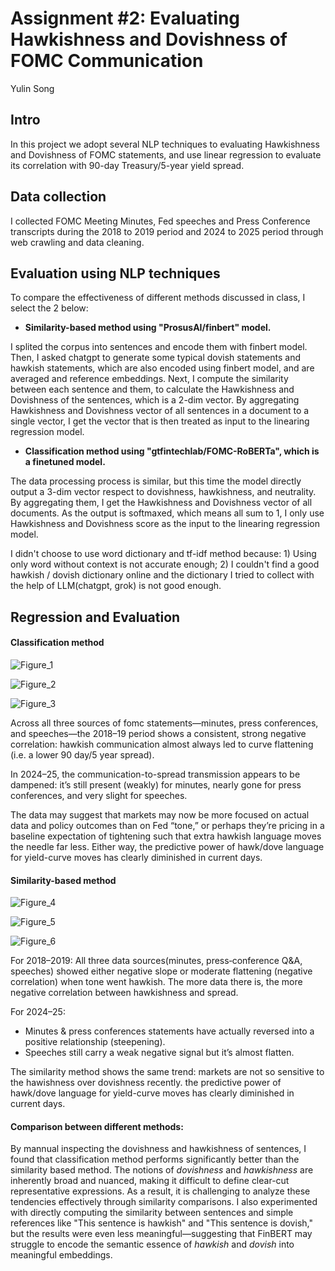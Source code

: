 # Assignment #2: Evaluating Hawkishness and Dovishness of FOMC Communication

Yulin Song

## Intro

In this project we adopt several NLP techniques to evaluating Hawkishness and Dovishness of FOMC statements, and use linear regression to evaluate its correlation with 90-day Treasury/5-year yield spread.

## Data collection

I collected FOMC Meeting Minutes, Fed speeches and Press Conference transcripts during the 2018 to 2019 period and 2024 to 2025 period through web crawling and data cleaning. 

## Evaluation using NLP techniques

To compare the effectiveness of different methods discussed in class, I select the 2 below:

- **Similarity-based method using "ProsusAI/finbert" model.** 

I splited the corpus into sentences and encode them with finbert model. Then, I asked chatgpt to generate some typical dovish statements and hawkish statements, which are also encoded using finbert model, and are averaged and reference embeddings. Next, I compute the similarity between each sentence and them, to calculate the Hawkishness and Dovishness of the sentences, which is a 2-dim vector. By aggregating Hawkishness and Dovishness vector of all sentences in a document to a single vector, I get the vector that is then treated as input to the linearing regression model. 

- **Classification method using "gtfintechlab/FOMC-RoBERTa", which is a finetuned model.**

The data processing process is similar, but this time the model directly output a 3-dim vector respect to dovishness, hawkishness, and neutrality. By aggregating them, I get the Hawkishness and Dovishness vector of all documents. As the output is softmaxed, which means all sum to 1, I only use Hawkishness and Dovishness score as the input to the linearing regression model.

I didn't choose to use word dictionary and tf-idf method because: 1) Using only word without context is not accurate enough; 2) I couldn't find a good hawkish / dovish dictionary online and the  dictionary I tried to collect with the help of LLM(chatgpt, grok) is not good enough.

## Regression and Evaluation

#### Classification method

![Figure_1](/Users/marks/Desktop/project_2/report/Figure_1.png)

![Figure_2](/Users/marks/Desktop/project_2/report/Figure_2.png)

![Figure_3](/Users/marks/Desktop/project_2/report/Figure_3.png)

Across all three sources of fomc statements—minutes, press conferences, and speeches—the 2018–19 period shows a consistent, strong negative correlation: hawkish communication almost always led to curve flattening (i.e. a lower 90 day/5 year spread).

In 2024–25, the communication-to-spread transmission appears to be dampened: it’s still present (weakly) for minutes, nearly gone for press conferences, and very slight for speeches.

The data may suggest that markets may now be more focused on actual data and policy outcomes than on Fed “tone,” or perhaps they’re pricing in a baseline expectation of tightening such that extra hawkish language moves the needle far less. Either way, the predictive power of hawk/dove language for yield-curve moves has clearly diminished in current days.



#### Similarity-based method

![Figure_4](/Users/marks/Desktop/project_2/report/Figure_4.png)

![Figure_5](/Users/marks/Desktop/project_2/report/Figure_5.png)

![Figure_6](/Users/marks/Desktop/project_2/report/Figure_6.png)



For 2018–2019: All three data sources(minutes, press‐conference Q&A, speeches) showed either negative slope or moderate flattening (negative correlation) when tone went hawkish. The more data there is, the more negative correlation between hawkishness and spread. 

For 2024–25:

- Minutes & press conferences statements have actually reversed into a positive relationship (steepening).
- Speeches still carry a weak negative signal but it’s almost flatten.

The similarity method shows the same trend: markets are not so sensitive to the hawishness over dovishness recently. the predictive power of hawk/dove language for yield-curve moves has clearly diminished in current days.



#### Comparison between different methods:

By mannual inspecting the dovishness and hawkishness of sentences, I found that classification method performs significantly better than the similarity based method. The notions of *dovishness* and *hawkishness* are inherently broad and nuanced, making it difficult to define clear-cut representative expressions. As a result, it is challenging to analyze these tendencies effectively through similarity comparisons. I also experimented with directly computing the similarity between sentences and simple references like "This sentence is hawkish" and "This sentence is dovish," but the results were even less meaningful—suggesting that FinBERT may struggle to encode the semantic essence of *hawkish* and *dovish* into meaningful embeddings.